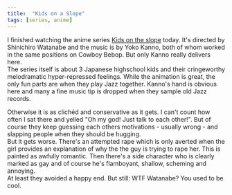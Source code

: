 ```yaml
---
title:  "Kids on a Slope"
tags: [series, anime]
---
```


I finished watching the anime series [Kids on the slope](https://en.wikipedia.org/wiki/Kids_on_the_Slope) today. It's directed by Shinichiro Watanabe and the music is by Yoko Kanno, both of whom worked in the same positions on Cowboy Bebop. But only Kanno really delivers here.<br>
The series itself is about 3 Japanese highschool kids and their cringeworthy melodramatic hyper-repressed feelings. While the animation is great, the only fun parts are when they play Jazz together. Kanno's hand is obvious here and many a fine music tip is dropped when they sample old Jazz records.

Otherwise it is as clichéd and conservative as it gets. I can't count how often I sat there and yelled "Oh my god! Just talk to each other!". But of course they keep guessing each others motivations - usually wrong - and slapping people when they should be hugging.<br>
But it gets worse. There's an attempted rape which is only averted when the girl provides an explanation of why the the guy is trying to rape her. This is painted as awfully romantic. Then there's a side character who is clearly marked as gay and of course he's flamboyant, shallow, scheming and annoying.<br>
At least they avoided a happy end. But still: WTF Watanabe? You used to be cool.